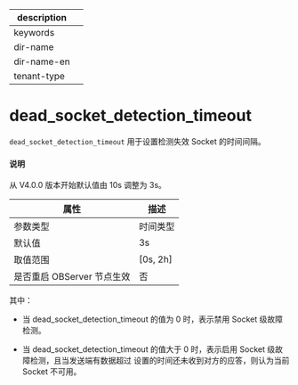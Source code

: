 |description||
|---|---|
|keywords||
|dir-name||
|dir-name-en||
|tenant-type||

# dead_socket_detection_timeout 


`dead_socket_detection_timeout` 用于设置检测失效 Socket 的时间间隔。


<main id="notice" type='explain'>
  <h4>说明</h4>
  <p>从 V4.0.0 版本开始默认值由 10s 调整为 3s。</p>
</main>

|      **属性**      |   **描述**   |
|------------------|------------|
| 参数类型             | 时间类型       |
| 默认值              | 3s        |
| 取值范围             | \[0s, 2h] |
| 是否重启 OBServer 节点生效 | 否          |

其中：

* 当 dead_socket_detection_timeout 的值为 0 时，表示禁用 Socket 级故障检测。

  

* 当 dead_socket_detection_timeout 的值大于 0 时，表示启用 Socket 级故障检测，且当发送端有数据超过 设置的时间还未收到对方的应答，则认为当前 Socket 不可用。

  




